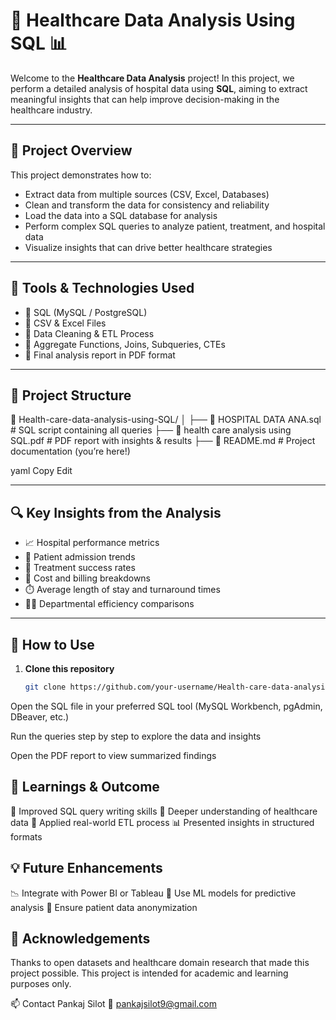 # 🏥 Healthcare Data Analysis Using SQL 📊

Welcome to the **Healthcare Data Analysis** project! In this project, we perform a detailed analysis of hospital data using **SQL**, aiming to extract meaningful insights that can help improve decision-making in the healthcare industry.

---

## 📌 Project Overview

This project demonstrates how to:

- Extract data from multiple sources (CSV, Excel, Databases)  
- Clean and transform the data for consistency and reliability  
- Load the data into a SQL database for analysis  
- Perform complex SQL queries to analyze patient, treatment, and hospital data  
- Visualize insights that can drive better healthcare strategies  

---

## 🧰 Tools & Technologies Used

- 🐘 SQL (MySQL / PostgreSQL)  
- 📁 CSV & Excel Files  
- 🧹 Data Cleaning & ETL Process  
- 🧮 Aggregate Functions, Joins, Subqueries, CTEs  
- 📄 Final analysis report in PDF format  

---

## 📂 Project Structure

📁 Health-care-data-analysis-using-SQL/
│
├── 📄 HOSPITAL DATA ANA.sql # SQL script containing all queries
├── 📄 health care analysis using SQL.pdf # PDF report with insights & results
├── 📄 README.md # Project documentation (you’re here!)

yaml
Copy
Edit

---

## 🔍 Key Insights from the Analysis

- 📈 Hospital performance metrics  
- 🏥 Patient admission trends  
- 💉 Treatment success rates  
- 🧾 Cost and billing breakdowns  
- ⏱️ Average length of stay and turnaround times  
- 🧑‍⚕️ Departmental efficiency comparisons  

---

## 🚀 How to Use

1. **Clone this repository**  
   ```bash
   git clone https://github.com/your-username/Health-care-data-analysis-using-SQL.git
Open the SQL file in your preferred SQL tool (MySQL Workbench, pgAdmin, DBeaver, etc.)

Run the queries step by step to explore the data and insights

Open the PDF report to view summarized findings

## 📘 Learnings & Outcome

🧠 Improved SQL query writing skills
🏥 Deeper understanding of healthcare data
🔄 Applied real-world ETL process
📊 Presented insights in structured formats

## 💡 Future Enhancements

📉 Integrate with Power BI or Tableau
🧠 Use ML models for predictive analysis
🔐 Ensure patient data anonymization

## 🙌 Acknowledgements

Thanks to open datasets and healthcare domain research that made this project possible.
This project is intended for academic and learning purposes only.

📫 Contact
Pankaj Silot
📧 pankajsilot9@gmail.com

